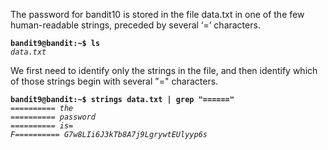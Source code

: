 The password for bandit10 is stored in the file data.txt in one of the few human-readable strings, preceded by several ‘=’ characters.  

**`bandit9@bandit:~$ ls`**  
*`data.txt`*  

We first need to identify only the strings in the file, and then identify which of those strings begin with several "=" characters.

**`bandit9@bandit:~$ strings data.txt | grep "======"`**  
*`========== the`*  
*`========== password`*  
*`========== is=`*  
*`F========== G7w8LIi6J3kTb8A7j9LgrywtEUlyyp6s`*  
